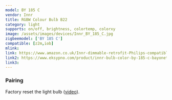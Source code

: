 ```yaml
---
model: BY 185 C
vendor: Innr
title: RGBW Colour Bulb B22
category: light
supports: on/off, brightness, colortemp, colorxy
image: /assets/images/devices/Innr_BY_185_C.jpg
zigbeemodel: ['BY 185 C']
compatible: [z2m,iob]
mlink: 
link: https://www.amazon.co.uk/Innr-dimmable-retrofit-Philips-compatible/dp/B01N5G9WNA
link2: https://www.eksypno.com/product/innr-bulb-color-by-185-c-bayonet/
link3: 
---
```

### Pairing
Factory reset the light bulb ([video](https://www.youtube.com/watch?v=4zkpZSv84H4)).



